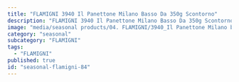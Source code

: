 ```yaml
---
title: "FLAMIGNI 3940 Il Panettone Milano Basso Da 350g Scontorno"
description: "FLAMIGNI 3940 Il Panettone Milano Basso Da 350g Scontorno"
image: "media/seasonal products/04. FLAMIGNI/3940_Il Panettone Milano basso da 350g_scontorno.jpg"
category: "seasonal"
subcategory: "FLAMIGNI"
tags:
  - "FLAMIGNI"
published: true
id: "seasonal-flamigni-84"
---
```

